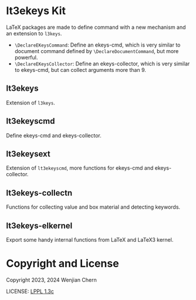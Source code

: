 # lt3ekeys Kit
LaTeX packages are made to define command with a new mechanism and
an extension to `l3keys`.

- `\DeclareEKeysCommand`: Define an ekeys-cmd, which is very similar to document command defined by `\DeclareDocumentCommand`, but more powerful.
- `\DeclareEKeysCollector`: Define an ekeys-collector, which is very similar to 
ekeys-cmd, but can collect arguments more than 9.

## lt3ekeys
Extension of `l3keys`.

## lt3ekeyscmd
Define ekeys-cmd and ekeys-collector.

## lt3ekeysext
Extension of `lt3ekeyscmd`, more functions for ekeys-cmd and ekeys-collector.

## lt3ekeys-collectn
Functions for collecting value and box material and detecting keywords.

## lt3ekeys-elkernel
Export some handy internal functions from LaTeX and LaTeX3 kernel.

# Copyright and License

Copyright 2023, 2024 Wenjian Chern

LICENSE: [LPPL 1.3c](http://www.latex-project.org/lppl.txt)
